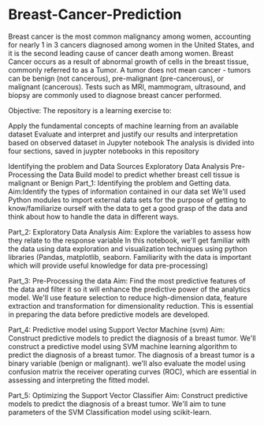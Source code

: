 # Breast-Cancer-Prediction
Breast cancer is the most common malignancy among women, accounting for nearly 1 in 3 cancers diagnosed among women in the United States, and it is the second leading cause of cancer death among women. Breast Cancer occurs as a result of abnormal growth of cells in the breast tissue, commonly referred to as a Tumor. A tumor does not mean cancer - tumors can be benign (not cancerous), pre-malignant (pre-cancerous), or malignant (cancerous). Tests such as MRI, mammogram, ultrasound, and biopsy are commonly used to diagnose breast cancer performed.

Objective:
The repository is a learning exercise to:

Apply the fundamental concepts of machine learning from an available dataset
Evaluate and interpret and justify our results and interpretation based on observed dataset in Jupyter notebook
The analysis is divided into four sections, saved in juypter notebooks in this repository

Identifying the problem and Data Sources
Exploratory Data Analysis
Pre-Processing the Data
Build model to predict whether breast cell tissue is malignant or Benign
Part_1: Identifying the problem and Getting data.
Aim:Identify the types of information contained in our data set We'll used Python modules to import external data sets for the purpose of getting to know/familiarize ourself with the data to get a good grasp of the data and think about how to handle the data in different ways. 

Part_2: Exploratory Data Analysis
Aim:  Explore the variables to assess how they relate to the response variable In this notebook, we'll get familiar with the data using data exploration and visualization techniques using python libraries (Pandas, matplotlib, seaborn. Familiarity with the data is important which will provide useful knowledge for data pre-processing)

Part_3: Pre-Processing the data
Aim: Find the most predictive features of the data and filter it so it will enhance the predictive power of the analytics model. We'll use feature selection to reduce high-dimension data, feature extraction and transformation for dimensionality reduction. This is essential in preparing the data before predictive models are developed.

Part_4: Predictive model using Support Vector Machine (svm)
Aim: Construct predictive models to predict the diagnosis of a breast tumor. We'll construct a predictive model using SVM machine learning algorithm to predict the diagnosis of a breast tumor. The diagnosis of a breast tumor is a binary variable (benign or malignant). we'll also evaluate the model using confusion matrix the receiver operating curves (ROC), which are essential in assessing and interpreting the fitted model.

Part_5: Optimizing the Support Vector Classifier
Aim: Construct predictive models to predict the diagnosis of a breast tumor. We'll aim to tune parameters of the SVM Classification model using scikit-learn.
